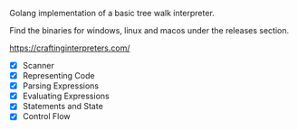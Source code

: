 Golang implementation of a basic tree walk interpreter.

Find the binaries for windows, linux and macos under the releases section.

https://craftinginterpreters.com/

- [x] Scanner
- [x] Representing Code
- [x] Parsing Expressions
- [x] Evaluating Expressions
- [x] Statements and State
- [x] Control Flow